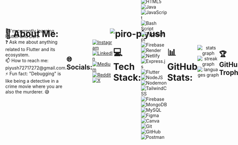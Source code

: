 
<div>
    <h1 style="display: flex; justify-content: space-between; align-items: center;">
  💫 About Me:
  <img src="https://komarev.com/ghpvc/?username=piro-piyush&label=Profile%20views&color=0e75b6&style=flat" alt="piro-piyush" />
<!--         [![Instagram](https://komarev.com/ghpvc/?username=piro-piyush&label=Profile%20views&color=0e75b6&style=flat)] -->
</h1>
  <div style="display: flex; justify-content: space-between; align-items: center; height: 100px;">
    <div>
      🌱 I'm currently learning Flutter and Dart.</br>
      ❓ Ask me about anything related to Flutter and its ecosystem.</br>
      📫 How to reach me: piyush72717272@gmail.com.</br>
      ⚡ Fun fact: "Debugging" is like being a detective in a crime movie where you are also the murderer. 😅
<!--     </div>
    <img src="https://www.cutecatgifs.com/wp-content/uploads/2021/02/wow.gif" alt="Wow Cat GIF" style="height: 100%; width: auto;">
</div> -->
</div>

## 🌐 Socials:
[![Instagram](https://img.shields.io/badge/Instagram-%23E4405F.svg?logo=Instagram&logoColor=white)](https://instagram.com/piiiyuuu.sh) [![LinkedIn](https://img.shields.io/badge/LinkedIn-%230077B5.svg?logo=linkedin&logoColor=white)](https://linkedin.com/in/piyush-kumar-112814277) [![Medium](https://img.shields.io/badge/Medium-12100E?logo=medium&logoColor=white)](https://medium.com/@piyush72717272) [![Reddit](https://img.shields.io/badge/Reddit-%23FF4500.svg?logo=Reddit&logoColor=white)](https://reddit.com/user/Visible_Toe_9472) [![X](https://img.shields.io/badge/X-black.svg?logo=X&logoColor=white)](https://x.com/Piiiyuuu_sh) 

# 💻 Tech Stack:
![C](https://img.shields.io/badge/c-%2300599C.svg?style=for-the-badge&logo=c&logoColor=white) ![C++](https://img.shields.io/badge/c++-%2300599C.svg?style=for-the-badge&logo=c%2B%2B&logoColor=white) ![CSS3](https://img.shields.io/badge/css3-%231572B6.svg?style=for-the-badge&logo=css3&logoColor=white) ![Dart](https://img.shields.io/badge/dart-%230175C2.svg?style=for-the-badge&logo=dart&logoColor=white) ![HTML5](https://img.shields.io/badge/html5-%23E34F26.svg?style=for-the-badge&logo=html5&logoColor=white) ![Java](https://img.shields.io/badge/java-%23ED8B00.svg?style=for-the-badge&logo=openjdk&logoColor=white) ![JavaScript](https://img.shields.io/badge/javascript-%23323330.svg?style=for-the-badge&logo=javascript&logoColor=%23F7DF1E) ![Bash Script](https://img.shields.io/badge/bash_script-%23121011.svg?style=for-the-badge&logo=gnu-bash&logoColor=white) ![TypeScript](https://img.shields.io/badge/typescript-%23007ACC.svg?style=for-the-badge&logo=typescript&logoColor=white) ![Firebase](https://img.shields.io/badge/firebase-%23039BE5.svg?style=for-the-badge&logo=firebase) ![Render](https://img.shields.io/badge/Render-%46E3B7.svg?style=for-the-badge&logo=render&logoColor=white) ![Netlify](https://img.shields.io/badge/netlify-%23000000.svg?style=for-the-badge&logo=netlify&logoColor=#00C7B7) ![Express.js](https://img.shields.io/badge/express.js-%23404d59.svg?style=for-the-badge&logo=express&logoColor=%2361DAFB) ![Flutter](https://img.shields.io/badge/Flutter-%2302569B.svg?style=for-the-badge&logo=Flutter&logoColor=white) ![NodeJS](https://img.shields.io/badge/node.js-6DA55F?style=for-the-badge&logo=node.js&logoColor=white) ![Nodemon](https://img.shields.io/badge/NODEMON-%23323330.svg?style=for-the-badge&logo=nodemon&logoColor=%BBDEAD) ![TailwindCSS](https://img.shields.io/badge/tailwindcss-%2338B2AC.svg?style=for-the-badge&logo=tailwind-css&logoColor=white) ![Firebase](https://img.shields.io/badge/firebase-a08021?style=for-the-badge&logo=firebase&logoColor=ffcd34) ![MongoDB](https://img.shields.io/badge/MongoDB-%234ea94b.svg?style=for-the-badge&logo=mongodb&logoColor=white) ![MySQL](https://img.shields.io/badge/mysql-4479A1.svg?style=for-the-badge&logo=mysql&logoColor=white) ![Figma](https://img.shields.io/badge/figma-%23F24E1E.svg?style=for-the-badge&logo=figma&logoColor=white) ![Canva](https://img.shields.io/badge/Canva-%2300C4CC.svg?style=for-the-badge&logo=Canva&logoColor=white) ![Git](https://img.shields.io/badge/git-%23F05033.svg?style=for-the-badge&logo=git&logoColor=white) ![GitHub](https://img.shields.io/badge/github-%23121011.svg?style=for-the-badge&logo=github&logoColor=white) ![Postman](https://img.shields.io/badge/Postman-FF6C37?style=for-the-badge&logo=postman&logoColor=white)
# 📊 GitHub Stats:
<div align="center">
  <img src="https://github-readme-stats.vercel.app/api?username=piro-piyush&hide_title=false&hide_rank=false&show_icons=true&include_all_commits=true&count_private=true&disable_animations=false&theme=nightowl&locale=en&hide_border=false" height="150" alt="stats graph"  />
  <img src="https://streak-stats.demolab.com?user=piro-piyush&locale=en&mode=daily&theme=nightowl&hide_border=false&border_radius=5" height="150" alt="streak graph"  />
  <img src="https://github-readme-stats.vercel.app/api/top-langs?username=piro-piyush&locale=en&hide_title=false&layout=compact&card_width=320&langs_count=7&theme=nightowl&hide_border=false" height="150" alt="languages graph"  />
</div>

## 🏆 GitHub Trophies
<div>
    <img src="https://github-profile-trophy.vercel.app/?username=piro-piyush&theme=blue_navy&no-frame=false&no-bg=false&margin-w=4&row=1" alt="" style="width: 100%; height: auto;">
</div>


## ✍️ Random Dev Quote
<div style="display: flex; justify-content: flex-end; width: 100%; align-items: center;">
    <img src="https://quotes-github-readme.vercel.app/api?type=horizontal&theme=algolia" alt="Quote" style="max-width: 100%; height: auto;" />
</div>
  
## ✨ Watch my GitHub contributions devoured by the snake!
<picture style="width: 100%; height: auto;">
  <source media="(prefers-color-scheme: dark)" srcset="https://raw.githubusercontent.com/piro-piyush/piro-piyush/output/github-contribution-grid-snake-dark.svg">
  <source media="(prefers-color-scheme: light)" srcset="https://raw.githubusercontent.com/piro-piyush/piro-piyush/output/github-contribution-grid-snake.svg">
  <img alt="github contribution grid snake animation" src="https://raw.githubusercontent.com/piro-piyush/piro-piyush/output/github-contribution-grid-snake.svg" style="width: 100%; height: auto;">
</picture>

<!-- BLOG-POST-LIST:START -->

<!-- BLOG-POST-LIST:END -->

## 💰 You can help me by Donating
  [![BuyMeACoffee](https://img.shields.io/badge/Buy%20Me%20a%20Coffee-ffdd00?style=for-the-badge&logo=buy-me-a-coffee&logoColor=black)](https://buymeacoffee.com/piiiyuuu.sh)

ll
llll
ll
